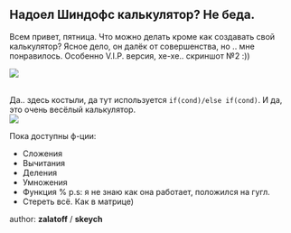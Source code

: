 ## Надоел Шиндофс калькулятор? Не беда.

Всем привет, пятница. Что можно делать кроме как создавать свой калькулятор? Ясное дело, он далёк от совершенства, но .. мне понравилось. Особенно V.I.P. версия, хе-хе.. скриншот №2 :))

![](https://github.com/zalatoff/QT_Calculator/blob/master/img_calc/calc_for_git.jpg?raw=true)

<br> Да.. здесь костыли, да тут используется `if(cond)/else if(cond)`. 
И да, это очень весёлый калькулятор.<br>
![](https://github.com/zalatoff/QT_Calculator/blob/master/img_calc/calc_for_git_v1.jpg?raw=true)

Пока доступны ф-ции:
* Сложения
* Вычитания
* Деления
* Умножения
* Функция % p.s: я не знаю как она работает, положился на гугл.
* Стереть всё. Как в матрице)


author: **zalatoff** / **skeych**
